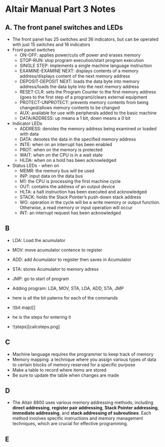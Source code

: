# Altair Manual Part 3 Notes
## A. The front panel switches and LEDs
- The front panel has 25 switches and 36 indicators, but can be operated with  just 15 switches and 16 indicators
- Front panel switches
  - ON-OFF: applies power/cuts off power and erases memory
  - STOP-RUN: stop program execution/start program execution
  - SINGLE STEP: implements a single machine language instruction
  - EXAMINE-EXAMINE NEXT: displays contents of a memory address/displays content of the next memory address
  - DEPOSIT-DEPOSIT NEXT: loads the data byte into memory address/loads the data byte into the next memory address
  - RESET-CLR: sets the Program Counter to the first memory address (goes to the first step of a program)/clears external equipment
  - PROTECT-UNPROTECT: prevents memory contents from being changed/allows memory contents to be changed
  - AUX: available for use with peripherals added to the basic machine
  - DATA/ADDRESS: up means a 1 bit, down means a 0 bit
- Indicator LEDs
  - ADDRESS: denotes the memory address being examined or loaded with data
  - DATA: denotes the data in the specified memory address
  - INTE: when on an interrupt has been enabled
  - PROT: when on the memory is protected
  - WAIT: when on the CPU is in a wait state
  - HLDA: when on a hold has been acknowledged
- Status LEDs - when on
  - MEMR: the memory bus will be used
  - INP: input data on the data bus
  - M1: the CPU is processing the first machine cycle
  - OUT: contains the address of an output device
  - HLTA: a halt instruction has been executed and acknowledged
  - STACK: holds the Stack Pointer’s push-down stack address
  - WO: operation in the cycle will be a write memory or output function. Otherwise, a read memory or input operation will occur
  - INT: an interrupt request has been acknowledged
## B
- LDA: Load the acumulator
- MOV: move acumulator contence to register
- ADD: add Acumulator to register then saves in Acumulator
- STA: stores Acumulator to memory adress
- JMP: go to start of program
- Adding program: LDA, MOV, STA, LDA, ADD, STA, JMP

- here is all the bit paterns for each of the commands
- !(bit map)[]

- he is the steps for entering it
- !(steps)[calcsteps.png]

## C
- Machine language requires the programmer to keep track of memory
- Memory mapping: a technique where you assign various types of data to certain blocks of memory reserved for a specific purpose
- Make a table to record where items are stored
- Be sure to update the table when changes are made
## D
- The Altair 8800 uses various memory addressing methods, including **direct addressing**, **register pair addressing**, **Stack Pointer addressing**, **immediate addressing**, and **stack addressing of subroutines**. Each method involves specific instructions and memory management techniques, which are crucial for effective programming.
## E
